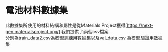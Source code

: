 # 電池材料數據集  
此數據集所使用的材料結構和屬性是從Materials Project獲得[https://next-gen.materialsproject.org/]
我們提供了兩個csv檔案  
分別為train_data2.csv為模型訓練用數據集以及val_data.csv 為模型驗證用數據集  
